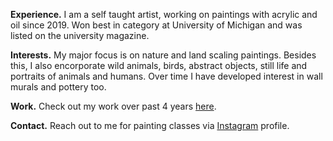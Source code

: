**Experience.** I am a self taught artist, working on paintings with acrylic and oil since 2019.
Won best in category at University of Michigan and was listed on the university magazine.

**Interests.** My major focus is on nature and land scaling paintings. 
Besides this, I also encorporate wild animals, birds, abstract objects, still life and portraits of animals and humans. Over time I have developed interest in wall murals and pottery too.

**Work.** Check out my work over past 4 years [here]().

**Contact.** Reach out to me for painting classes via [Instagram](https://instagram.com/neeruartclass) profile.
